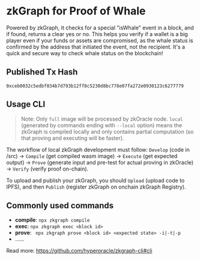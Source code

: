# zkGraph for Proof of Whale


 Powered by zkGraph, it checks for a special "isWhale" event in a  block, and if found, returns a clear yes or no. This helps you verify if a wallet is a big player even if your funds or assets are compromised, as the whale status is confirmed by the address that initiated the event, not the recipient. It's a quick and secure way to check whale status on the blockchain!

## Published Tx Hash

`0xceb0032c5edbf034b7d793b12ff8c5230d8bc778e07fa272e0930123c6277779`
## Usage CLI

> Note: Only `full` image will be processed by zkOracle node. `local` (generated by commands ending with `--local` option) means the zkGraph is compiled locally and only contains partial computation (so that proving and executing will be faster).

The workflow of local zkGraph development must follow: `Develop` (code in /src) -> `Compile` (get compiled wasm image) -> `Execute` (get expected output) -> `Prove` (generate input and pre-test for actual proving in zkOracle) -> `Verify` (verify proof on-chain).

To upload and publish your zkGraph, you should `Upload` (upload code to IPFS), and then `Publish` (register zkGraph on onchain zkGraph Registry).


## Commonly used commands

- **compile**: `npx zkgraph compile`
- **exec**: `npx zkgraph exec <block id>`
- **prove**: ` npx zkgraph prove <block id> <expected state> -i|-t|-p`  
- ……

Read more: https://github.com/hyperoracle/zkgraph-cli#cli
